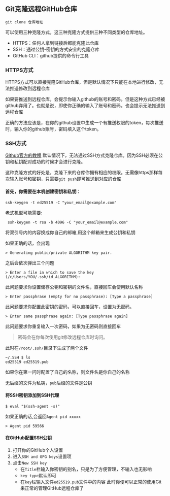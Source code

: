  ## Git克隆远程GitHub仓库
```git
git clone 仓库地址
```
可以使用三种克隆方式，这三种克隆方式提供三种不同类型的仓库地址。
- HTTPS：任何人拿到链接后都能克隆此仓库
- SSH：通过公钥-密钥的方式安全的克隆仓库
- GitHub CLI：github提供的命令行工具
### HTTPS方式
HTTPS方式可以直接克隆GitHub仓库，但是默认情况下只能在本地进行修改，无法推送修改到远程仓库

如果要推送到远程仓库，会提示你输入github的账号和密码。但是这种方式已经被github弃用了。也就是说，即使你正确的输入了账号和密码。也会提示无法推送到远程仓库

正确的方法应该是，在你的github设置中生成一个有推送权限的token，每次推送时，输入你的github账号，密码填入这个token。
### SSH方式
[Github官方的教程](https://docs.github.com/en/authentication/connecting-to-github-with-ssh/generating-a-new-ssh-key-and-adding-it-to-the-ssh-agent)
默认情况下，无法通过SSH方式克隆仓库。因为SSH必须在公钥和私钥配对成功的时候才会进行克隆。

这种克隆方式的好处是，克隆下来的仓库你拥有相应的权限。无需像https那样每次输入账号和密钥，只需要`git push`即可推送到对应的仓库

#### 首先，你需要在本机创建密钥和私钥：
```shell
ssh-keygen -t ed25519 -C "your_email@example.com"
```
老式机型可能需要:
```shell
 ssh-keygen -t rsa -b 4096 -C "your_email@example.com"
 ```
将双引号内的内容换成你自己的邮箱,用这个邮箱来生成公钥和私钥

如果正确的话，会出现
```shell
> Generating public/private ALGORITHM key pair.
```
之后会依次弹出三个问题
```shell
> Enter a file in which to save the key (/c/Users/YOU/.ssh/id_ALGORITHM):
```
此问题要求你设置储存公钥和密钥的文件名，直接回车会使用默认名称
```shell
> Enter passphrase (empty for no passphrase): [Type a passphrase]
```
此问题要求你配置此密钥的密码，可以直接回车，设置为无密码。
```shell
> Enter same passphrase again: [Type passphrase again]
```
此问题要求你重复输入一次密码，如果为无密码则直接回车

> 密码会在你每次使用git修改远程仓库时询问。

 此时在`/root/.ssh/`目录下生成了两个文件
```SHELL
~/.SSH $ ls
ed25519 ed25519.pub
```
如果你在第一问时配置了自己的名称，则文件名是你自己的名称

无后缀的文件为私钥，`pub`后缀的文件是公钥

#### 将SSH密钥添加到SSH代理
```shell
$ eval "$(ssh-agent -s)"
```
如果正确的话,会返回`Agent pid xxxxx`
```shell
> Agent pid 59566
```
#### 在GitHub配置SSH公钥
1. 打开你的GitHub个人设置
2. 进入`SSH and GPG keys`设置项
3. 点击`New SSH key`
	- 在`Title`栏输入你密钥的别名，只是为了方便管理，不输入也无影响
	- `key type`默认即可
	- 在`key`栏输入文件`ed25519.pub`文件中的内容
此时你便可以正常的使用Git来正常的管理GitHub远程仓库了